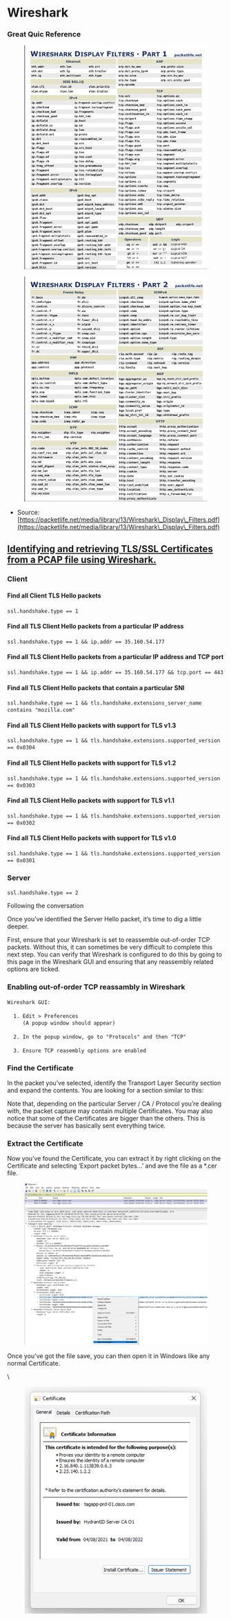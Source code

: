 # Wireshark

### Great Quic Reference  <a href="#page-title" id="page-title"></a>

<figure><img src="../.gitbook/assets/image (4).png" alt=""><figcaption></figcaption></figure>

<figure><img src="../.gitbook/assets/image (2) (1).png" alt=""><figcaption></figcaption></figure>

* Source: [https://packetlife.net/media/library/13/Wireshark\_Display\_Filters.pdf](https://packetlife.net/media/library/13/Wireshark\_Display\_Filters.pdf)

## [Identifying and retrieving TLS/SSL Certificates from a PCAP file using Wireshark.](https://richardatkin.com/post/2022/01/15/Identifying-and-retrieving-certificates-from-a-PCAP-file-using-Wireshark.html) <a href="#page-title" id="page-title"></a>

### Client <a href="#client" id="client"></a>

#### Find all Client TLS Hello packets <a href="#find-all-client-tls-hello-packets" id="find-all-client-tls-hello-packets"></a>

```
ssl.handshake.type == 1
```

#### Find all TLS Client Hello packets from a particular IP address <a href="#find-all-tls-client-hello-packets-from-a-particular-ip-address" id="find-all-tls-client-hello-packets-from-a-particular-ip-address"></a>

```
ssl.handshake.type == 1 && ip.addr == 35.160.54.177
```

#### Find all TLS Client Hello packets from a particular IP address and TCP port <a href="#find-all-tls-client-hello-packets-from-a-particular-ip-address-and-tcp-port" id="find-all-tls-client-hello-packets-from-a-particular-ip-address-and-tcp-port"></a>

```
ssl.handshake.type == 1 && ip.addr == 35.160.54.177 && tcp.port == 443
```

#### Find all TLS Client Hello packets that contain a particular SNI <a href="#find-all-tls-client-hello-packets-that-contain-a-particular-sni" id="find-all-tls-client-hello-packets-that-contain-a-particular-sni"></a>

```
ssl.handshake.type == 1 && tls.handshake.extensions_server_name contains "mozilla.com"
```

#### Find all TLS Client Hello packets with support for TLS v1.3 <a href="#find-all-tls-client-hello-packets-with-support-for-tls-v13" id="find-all-tls-client-hello-packets-with-support-for-tls-v13"></a>

```
ssl.handshake.type == 1 && tls.handshake.extensions.supported_version == 0x0304
```

#### Find all TLS Client Hello packets with support for TLS v1.2 <a href="#find-all-tls-client-hello-packets-with-support-for-tls-v12" id="find-all-tls-client-hello-packets-with-support-for-tls-v12"></a>

```
ssl.handshake.type == 1 && tls.handshake.extensions.supported_version == 0x0303
```

#### Find all TLS Client Hello packets with support for TLS v1.1 <a href="#find-all-tls-client-hello-packets-with-support-for-tls-v11" id="find-all-tls-client-hello-packets-with-support-for-tls-v11"></a>

```
ssl.handshake.type == 1 && tls.handshake.extensions.supported_version == 0x0302
```

#### Find all TLS Client Hello packets with support for TLS v1.0 <a href="#find-all-tls-client-hello-packets-with-support-for-tls-v10" id="find-all-tls-client-hello-packets-with-support-for-tls-v10"></a>

```
ssl.handshake.type == 1 && tls.handshake.extensions.supported_version == 0x0301
```

### Server

```
ssl.handshake.type == 2
```

Following the conversation

Once you’ve identified the Server Hello packet, it’s time to dig a little deeper.

First, ensure that your Wireshark is set to reassemble out-of-order TCP packets. Without this, it can sometimes be very difficult to complete this next step. You can verify that Wireshark is configured to do this by going to this page in the Wireshark GUI and ensuring that any reassembly related options are ticked.

### Enabling out-of-order TCP reassambly in Wireshark <a href="#enabling-out-of-order-tcp-reassambly-in-wireshark" id="enabling-out-of-order-tcp-reassambly-in-wireshark"></a>

```
Wireshark GUI:

  1. Edit > Preferences
     (A popup window should appear)

  2. In the popup window, go to "Protocols" and then "TCP"

  3. Ensure TCP reasembly options are enabled
```

### Find the Certificate <a href="#find-the-certificate" id="find-the-certificate"></a>

In the packet you’ve selected, identify the Transport Layer Security section and expand the contents. You are looking for a section similar to this:

Note that, depending on the particular Server / CA / Protocol you’re dealing with, the packet capture may contain multiple Certificates. You may also notice that some of the Certificates are bigger than the others. This is because the server has basically sent everything twice.&#x20;

### Extract the Certificate <a href="#extract-the-certificate" id="extract-the-certificate"></a>

Now you’ve found the Certificate, you can extract it by right clicking on the Certificate and selecting ‘Export packet bytes…’ and ave the file as a \*.cer file.

<figure><img src="../.gitbook/assets/tlsExportPacketBytes.png" alt=""><figcaption></figcaption></figure>

Once you’ve got the file save, you can then open it in Windows like any normal Certificate.

\


<figure><img src="../.gitbook/assets/tlsCiscoCert.png" alt=""><figcaption></figcaption></figure>
